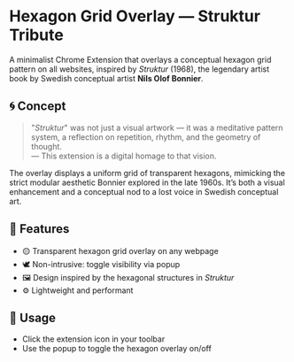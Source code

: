 # Hexagon Grid Overlay — Struktur Tribute

A minimalist Chrome Extension that overlays a conceptual hexagon grid pattern on all websites, inspired by *Struktur* (1968), the legendary artist book by Swedish conceptual artist **Nils Olof Bonnier**.

## 🌀 Concept

> "*Struktur*" was not just a visual artwork — it was a meditative pattern system, a reflection on repetition, rhythm, and the geometry of thought.  
> — This extension is a digital homage to that vision.

The overlay displays a uniform grid of transparent hexagons, mimicking the strict modular aesthetic Bonnier explored in the late 1960s. It’s both a visual enhancement and a conceptual nod to a lost voice in Swedish conceptual art.

## 🧩 Features

- 🟡 Transparent hexagon grid overlay on any webpage
- 🕊️ Non-intrusive: toggle visibility via popup
- 🖼️ Design inspired by the hexagonal structures in *Struktur*
- ⚙️ Lightweight and performant

## 🎨 Usage

- Click the extension icon in your toolbar
- Use the popup to toggle the hexagon overlay on/off
